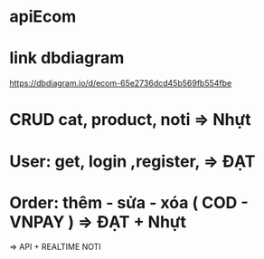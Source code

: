 # apiEcom

# link dbdiagram
https://dbdiagram.io/d/ecom-65e2736dcd45b569fb554fbe

# CRUD cat, product, noti => Nhựt
# User: get, login ,register, => ĐẠT
# Order: thêm - sửa - xóa ( COD - VNPAY ) => ĐẠT + Nhựt


=> API + REALTIME NOTI
